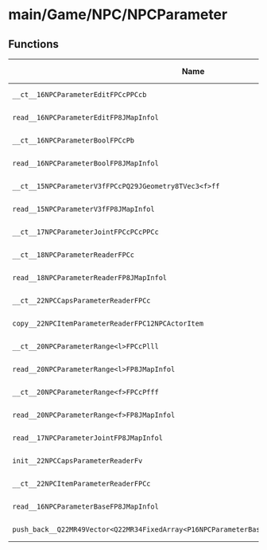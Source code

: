 # main/Game/NPC/NPCParameter

## Functions

| Name | Address | Match % |
|------|---------|---------|
| `__ct__16NPCParameterEditFPCcPPCcb` | `0x8029C548` | :x: (0.0%) |
| `read__16NPCParameterEditFP8JMapInfol` | `0x8029C564` | :x: (0.0%) |
| `__ct__16NPCParameterBoolFPCcPb` | `0x8029C57C` | :x: (0.0%) |
| `read__16NPCParameterBoolFP8JMapInfol` | `0x8029C594` | :x: (0.0%) |
| `__ct__15NPCParameterV3fFPCcPQ29JGeometry8TVec3<f>ff` | `0x8029C61C` | :x: (0.0%) |
| `read__15NPCParameterV3fFP8JMapInfol` | `0x8029C63C` | :x: (0.0%) |
| `__ct__17NPCParameterJointFPCcPCcPPCc` | `0x8029C710` | :x: (0.0%) |
| `__ct__18NPCParameterReaderFPCc` | `0x8029C734` | :x: (0.0%) |
| `read__18NPCParameterReaderFP8JMapInfol` | `0x8029C750` | :x: (0.0%) |
| `__ct__22NPCCapsParameterReaderFPCc` | `0x8029C7F4` | :x: (0.0%) |
| `copy__22NPCItemParameterReaderFPC12NPCActorItem` | `0x8029C860` | :x: (0.0%) |
| `__ct__20NPCParameterRange<l>FPCcPlll` | `0x8029C88C` | :x: (0.0%) |
| `read__20NPCParameterRange<l>FP8JMapInfol` | `0x8029C8AC` | :x: (0.0%) |
| `__ct__20NPCParameterRange<f>FPCcPfff` | `0x8029C90C` | :x: (0.0%) |
| `read__20NPCParameterRange<f>FP8JMapInfol` | `0x8029C92C` | :x: (0.0%) |
| `read__17NPCParameterJointFP8JMapInfol` | `0x8029C944` | :x: (0.0%) |
| `init__22NPCCapsParameterReaderFv` | `0x8029C9A0` | :x: (0.0%) |
| `__ct__22NPCItemParameterReaderFPCc` | `0x8029CEE4` | :x: (0.0%) |
| `read__16NPCParameterBaseFP8JMapInfol` | `0x8029D01C` | :x: (0.0%) |
| `push_back__Q22MR49Vector<Q22MR34FixedArray<P16NPCParameterBase,48>>FRCP16NPCParameterBase` | `0x8029D020` | :x: (0.0%) |